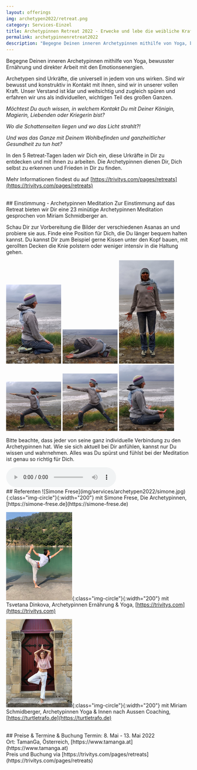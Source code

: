 ```yaml
---
layout: offerings
img: archetypen2022/retreat.png
category: Services-Einzel
title: Archetypinnen Retreat 2022 - Erwecke und lebe die weibliche Kraft in Dir
permalink: archetypinnenretreat2022
description: "Begegne Deinen inneren Archetypinnen mithilfe von Yoga, bewusster Ernährung und direkter Arbeit mit den Emotionsenergien.<br><b>8. Mai - 13. Mai 2022 in TamanGa, Österreich</b>"
---
```


Begegne Deinen inneren Archetypinnen mithilfe von Yoga, bewusster Ernährung und direkter Arbeit mit den Emotionsenergien.

Archetypen sind Urkräfte, die universell in jedem von uns wirken. Sind wir bewusst und konstruktiv in Kontakt mit ihnen, sind wir in unserer vollen Kraft. Unser Verstand ist klar und weitsichtig und zugleich spüren und erfahren wir uns als individuellen, wichtigen Teil des großen Ganzen.

*Möchtest Du auch wissen, in welchem Kontakt Du mit Deiner Königin, Magierin, Liebenden oder Kriegerin bist?*

*Wo die Schattenseiten liegen und wo das Licht strahlt?!*

*Und was das Ganze mit Deinem Wohlbefinden und ganzheitlicher Gesundheit zu tun hat?*

In den 5 Retreat-Tagen laden wir Dich ein, diese Urkräfte in Dir zu entdecken und mit ihnen zu arbeiten. Die Archetypinnen dienen Dir, Dich selbst zu erkennen und Frieden in Dir zu finden.

Mehr Informationen findest du auf [https://trivitys.com/pages/retreats](https://trivitys.com/pages/retreats)

<br>
## Einstimmung - Archetypinnen Meditation
Zur Einstimmung auf das Retreat bieten wir Dir eine 23 minütige Archetypinnen Meditation gesprochen von
Miriam Schmidberger an.

Schau Dir zur Vorbereitung die Bilder der verschiedenen Asanas an und probiere sie aus. Finde eine Position für Dich, die Du länger bequem halten kannst. Du kannst Dir zum Beispiel gerne Kissen unter den Kopf bauen, mit gerollten Decken die Knie polstern oder weniger intensiv in die Haltung gehen.


<img class="img-rounded" width=150 src="/img/services/archetypen2022/meditation/fersensitz.jpg">
<img class="img-rounded" width=150 src="/img/services/archetypen2022/meditation/kind.jpg">
<img class="img-rounded" width=150 src="/img/services/archetypen2022/meditation/stand.jpg">
<img class="img-rounded" width=150 src="/img/services/archetypen2022/meditation/krieger.jpg">
<img class="img-rounded" width=150 src="/img/services/archetypen2022/meditation/bogen.jpg">
<img class="img-rounded" width=150 src="/img/services/archetypen2022/meditation/koenigin.jpg">

Bitte beachte, dass jeder von seine ganz individuelle Verbindung zu den Archetypinnen hat. Wie sie sich aktuell bei Dir anfühlen, kannst nur Du wissen und wahrnehmen. Alles was Du spürst und fühlst bei der Meditation ist genau so richtig für Dich.

<audio controls>
  <source src="assets/archetypinnenmeditation_v2.mp3" type="audio/mpeg" onclick="_gaq.push(['_trackEvent','clickPlay','mp3',this.href]);" play="_gaq.push(['_trackEvent','play','mp3',this.href]);">
Your browser does not support the audio element.
</audio>

<br>
## Referenten
![Simone Frese](img/services/archetypen2022/simone.jpg){:class="img-circle"}{:width="200"}
mit Simone Frese, Die Archetypinnen, [https://simone-frese.de](https://simone-frese.de)

![Tsvetana Dinkova](img/services/archetypen2022/tana.jpg){:class="img-circle"}{:width="200"}
mit Tsvetana Dinkova, Archetypinnen Ernährung & Yoga, [https://trivitys.com](https://trivitys.com)

![Miriam Schmidberger](img/services/archetypen2022/miriam.jpg){:class="img-circle"}{:width="200"}
mit Miriam Schmidberger, Archetypinnen Yoga & Innen nach Aussen Coaching, [https://turtletrafo.de](https://turtletrafo.de)

<br>
## Preise & Termine & Buchung
Termin: 8. Mai - 13. Mai 2022<br>
Ort: TamanGa, Österreich, [https://www.tamanga.at](https://www.tamanga.at)<br>
Preis und Buchung via [https://trivitys.com/pages/retreats](https://trivitys.com/pages/retreats)
